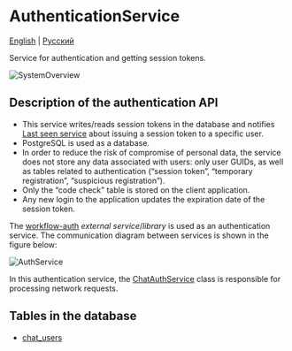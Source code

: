 # AuthenticationService

[English](AuthenticationService.md) | [Русский](AuthenticationService.ru.md)

Service for authentication and getting session tokens.

![SystemOverview](../img/SystemOverview.png)

## Description of the authentication API

- This service writes/reads session tokens in the database and notifies [Last seen service](LastSeenService.ru.md) about issuing a session token to a specific user.
- PostgreSQL is used as a database.
- In order to reduce the risk of compromise of personal data, the service does not store any data associated with users: only user GUIDs, as well as tables related to authentication (“session token”, “temporary registration”, “suspicious registration”).
- Only the “code check” table is stored on the client application.
- Any new login to the application updates the expiration date of the session token.

The [workflow-auth](https://github.com/alexeysp11/workflow-auth) *external service*/*library* is used as an authentication service.
The communication diagram between services is shown in the figure below:

![AuthService](../img/AuthService.png)

In this authentication service, the [ChatAuthService](../Core/Services/ChatAuthService.md) class is responsible for processing network requests.

## Tables in the database

- [chat_users](../DbTables/chat_users.md)
